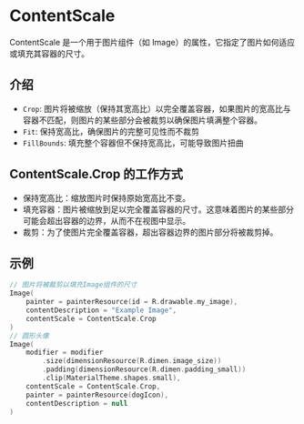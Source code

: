 # ContentScale

ContentScale 是一个用于图片组件（如 Image）的属性，它指定了图片如何适应或填充其容器的尺寸。

## 介绍

-   `Crop`: 图片将被缩放（保持其宽高比）以完全覆盖容器，如果图片的宽高比与容器不匹配，则图片的某些部分会被裁剪以确保图片填满整个容器。
-   `Fit`: 保持宽高比，确保图片的完整可见性而不裁剪
-   `FillBounds`: 填充整个容器但不保持宽高比，可能导致图片扭曲

## ContentScale.Crop 的工作方式

-   保持宽高比：缩放图片时保持原始宽高比不变。
-   填充容器：图片被缩放到足以完全覆盖容器的尺寸。这意味着图片的某些部分可能会超出容器的边界，从而不在视图中显示。
-   裁剪：为了使图片完全覆盖容器，超出容器边界的图片部分将被裁剪掉。

## 示例

```kt
// 图片将被裁剪以填充Image组件的尺寸
Image(
    painter = painterResource(id = R.drawable.my_image),
    contentDescription = "Example Image",
    contentScale = ContentScale.Crop
)
// 圆形头像
Image(
    modifier = modifier
        .size(dimensionResource(R.dimen.image_size))
        .padding(dimensionResource(R.dimen.padding_small))
        .clip(MaterialTheme.shapes.small),
    contentScale = ContentScale.Crop,
    painter = painterResource(dogIcon),
    contentDescription = null
)
```
